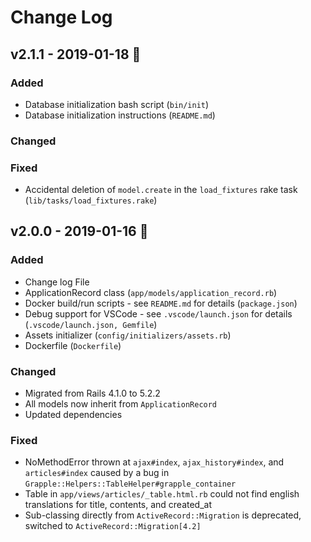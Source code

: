 # Change Log

## v2.1.1 - 2019-01-18 :rocket:

### Added

* Database initialization bash script (`bin/init`)
* Database initialization instructions (`README.md`)

### Changed

### Fixed

* Accidental deletion of `model.create` in the `load_fixtures` rake task (`lib/tasks/load_fixtures.rake`)

## v2.0.0 - 2019-01-16 :rocket:

### Added

* Change log File
* ApplicationRecord class (`app/models/application_record.rb`)
* Docker build/run scripts - see `README.md` for details (`package.json`)
* Debug support for VSCode - see `.vscode/launch.json` for details (`.vscode/launch.json, Gemfile`)
* Assets initializer (`config/initializers/assets.rb`)
* Dockerfile (`Dockerfile`)

### Changed

* Migrated from Rails 4.1.0 to 5.2.2
* All models now inherit from `ApplicationRecord`
* Updated dependencies

### Fixed

* NoMethodError thrown at `ajax#index`, `ajax_history#index`, and `articles#index` caused by a bug in `Grapple::Helpers::TableHelper#grapple_container`
* Table in `app/views/articles/_table.html.rb` could not find english translations for title, contents, and created_at
* Sub-classing directly from `ActiveRecord::Migration` is deprecated, switched to `ActiveRecord::Migration[4.2]`
